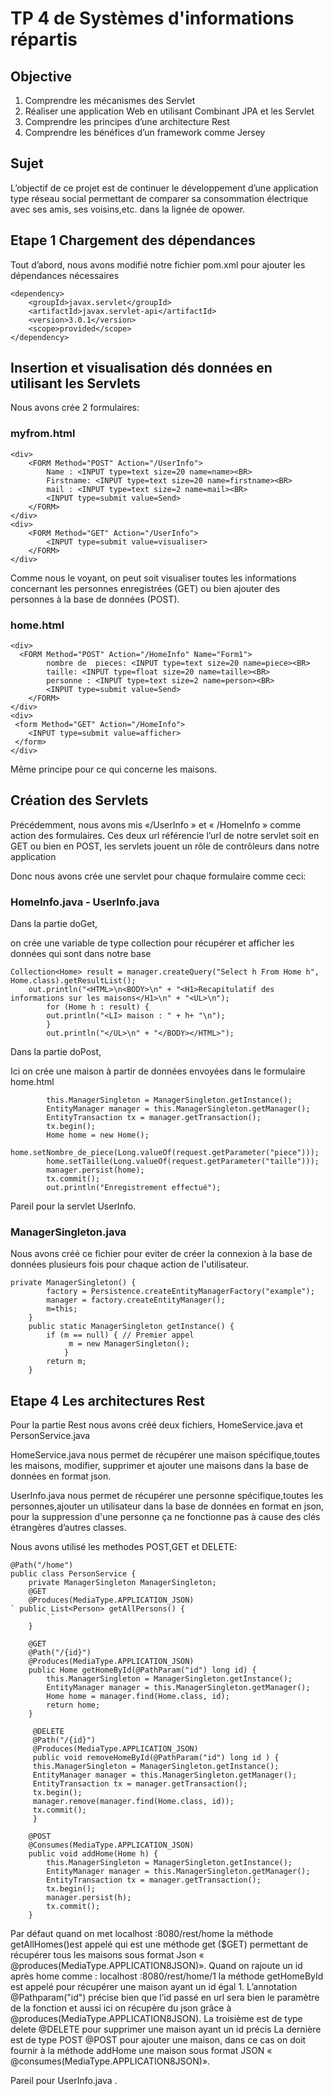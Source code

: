 # TP 4 de Systèmes d'informations répartis

## Objective

1. Comprendre les mécanismes des Servlet
2. Réaliser une application Web en utilisant Combinant JPA et les Servlet
3. Comprendre les principes d’une architecture Rest
4. Comprendre les bénéfices d’un framework comme Jersey

## Sujet 

L’objectif de ce projet est de continuer le développement d’une application type
réseau social permettant de comparer sa consommation électrique avec ses amis, ses voisins,etc. dans la lignée de opower.

## Etape 1 Chargement des dépendances

Tout d’abord, nous avons modifié notre fichier pom.xml pour ajouter les dépendances nécessaires

```
<dependency>
	<groupId>javax.servlet</groupId>
	<artifactId>javax.servlet-api</artifactId>
	<version>3.0.1</version>
	<scope>provided</scope>
</dependency>
```
## Insertion et visualisation dés données en utilisant les  Servlets

Nous avons crée 2 formulaires:

### myfrom.html 

```
<div>
	<FORM Method="POST" Action="/UserInfo">
		Name : <INPUT type=text size=20 name=name><BR> 
		Firstname: <INPUT type=text size=20 name=firstname><BR> 
		mail : <INPUT type=text size=2 name=mail><BR> 
		<INPUT type=submit value=Send>
	</FORM>
</div>
<div>
	<FORM Method="GET" Action="/UserInfo">
		<INPUT type=submit value=visualiser>
	</FORM>
</div>
```
Comme nous le voyant, on peut soit visualiser toutes  les informations concernant les  personnes enregistrées (GET) ou bien ajouter des personnes à la base de données (POST).

### home.html
```
<div>
  <FORM Method="POST" Action="/HomeInfo" Name="Form1">
		nombre de  pieces: <INPUT type=text size=20 name=piece><BR> 
		taille: <INPUT type=float size=20 name=taille><BR>
		personne : <INPUT type=text size=2 name=person><BR> 
		<INPUT type=submit value=Send>
	</FORM>
</div>
<div>
 <form Method="GET" Action="/HomeInfo">
	<INPUT type=submit value=afficher>
 </form>
</div>	
```
Même principe pour ce qui concerne les maisons.

## Création des Servlets
Précédemment, nous avons mis  «/UserInfo » et « /HomeInfo » comme action des formulaires. Ces deux url référencie  l’url de notre  servlet soit en GET ou bien en POST, les servlets jouent un rôle de contrôleurs dans notre application 

Donc nous avons crée une servlet pour chaque formulaire comme ceci:

### HomeInfo.java - UserInfo.java

Dans la partie doGet,

on crée une variable de type collection pour récupérer et afficher les données qui sont dans notre base
```
Collection<Home> result = manager.createQuery("Select h From Home h", Home.class).getResultList();
    out.println("<HTML>\n<BODY>\n" + "<H1>Recapitulatif des informations sur les maisons</H1>\n" + "<UL>\n");
		for (Home h : result) {
		out.println("<LI> maison : " + h+ "\n");	
		}
		out.println("</UL>\n" + "</BODY></HTML>");
```

Dans la partie doPost,

Ici on crée une maison à partir de données envoyées dans le formulaire home.html
```
		this.ManagerSingleton = ManagerSingleton.getInstance();
		EntityManager manager = this.ManagerSingleton.getManager();
		EntityTransaction tx = manager.getTransaction();
		tx.begin();
		Home home = new Home();
		home.setNombre_de_piece(Long.valueOf(request.getParameter("piece")));
		home.setTaille(Long.valueOf(request.getParameter("taille")));
		manager.persist(home);
		tx.commit();
		out.println("Enregistrement effectué");

```

Pareil pour la servlet UserInfo.

### ManagerSingleton.java

Nous avons créé ce fichier pour eviter de créer la connexion à la base de données plusieurs fois pour chaque action de l'utilisateur.
```
private ManagerSingleton() {
		factory = Persistence.createEntityManagerFactory("example");
		manager = factory.createEntityManager();
		m=this;
	}
	public static ManagerSingleton getInstance() {
		if (m == null) { // Premier appel
	         m = new ManagerSingleton();
			}
		return m;
	}
```

## Etape 4 Les architectures Rest

Pour la partie Rest nous avons créé deux fichiers, HomeService.java et PersonService.java

HomeService.java nous permet de récupérer une maison spécifique,toutes les maisons, modifier, supprimer et ajouter une maisons dans la base de données en format json.

UserInfo.java nous permet de récupérer une personne spécifique,toutes les personnes,ajouter un utilisateur dans la base de données en format en json, pour la suppression d'une personne ça ne fonctionne pas à cause des clés étrangères d’autres classes. 

Nous avons utilisé les methodes POST,GET et DELETE:
```
@Path("/home")
public class PersonService {
	private ManagerSingleton ManagerSingleton;
	@GET
	@Produces(MediaType.APPLICATION_JSON)
` public List<Person> getAllPersons() {
		``
	}	
	
	@GET
	@Path("/{id}")
	@Produces(MediaType.APPLICATION_JSON)
	public Home getHomeById(@PathParam("id") long id) {
		this.ManagerSingleton = ManagerSingleton.getInstance();
		EntityManager manager = this.ManagerSingleton.getManager();
		Home home = manager.find(Home.class, id);
		return home;
	}

	 @DELETE
	 @Path("/{id}")
	 @Produces(MediaType.APPLICATION_JSON)
	 public void removeHomeById(@PathParam("id") long id ) {
	 this.ManagerSingleton = ManagerSingleton.getInstance();
	 EntityManager manager = this.ManagerSingleton.getManager();
	 EntityTransaction tx = manager.getTransaction();
	 tx.begin();
	 manager.remove(manager.find(Home.class, id));
	 tx.commit();
	 }

	@POST
	@Consumes(MediaType.APPLICATION_JSON)
	public void addHome(Home h) {
		this.ManagerSingleton = ManagerSingleton.getInstance();
		EntityManager manager = this.ManagerSingleton.getManager();
		EntityTransaction tx = manager.getTransaction();
		tx.begin();
		manager.persist(h);
		tx.commit();
	}
```
Par défaut quand on met  localhost :8080/rest/home la méthode getAllHomes()est appelé qui est une méthode get ($GET) permettant de récupérer tous les maisons sous format Json « @produces(MediaType.APPLICATION8JSON)».
Quand on rajoute un id après home comme : localhost :8080/rest/home/1 la méthode getHomeById est appelé pour récupérer une maison ayant un id égal 1.
L’annotation @Pathparam("id") précise bien que l’id passé en url sera bien le paramètre de la fonction et aussi ici on récupère du json grâce à  @produces(MediaType.APPLICATION8JSON).
La troisième  est de type delete @DELETE pour supprimer une maison ayant un id précis
La dernière est de type POST @POST pour ajouter une maison, dans ce cas on doit fournir à la méthode addHome  une maison sous format JSON  « @consumes(MediaType.APPLICATION8JSON)».


Pareil pour UserInfo.java .








